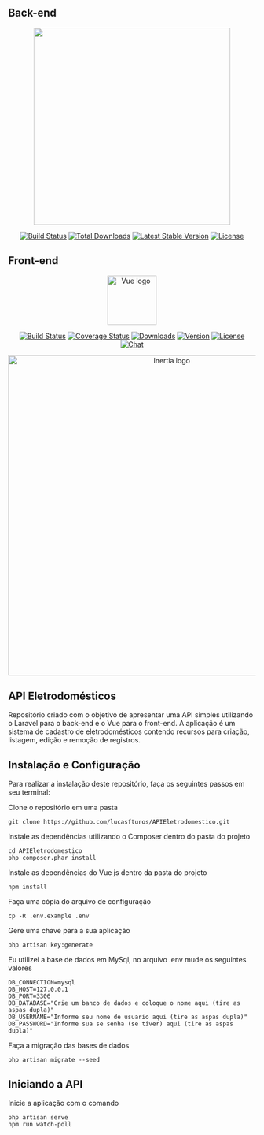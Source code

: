 ## Back-end

<p align="center"><a href="https://laravel.com" target="_blank"><img src="https://raw.githubusercontent.com/laravel/art/master/logo-lockup/5%20SVG/2%20CMYK/1%20Full%20Color/laravel-logolockup-cmyk-red.svg" width="400"></a></p>

<p align="center">
<a href="https://travis-ci.org/laravel/framework"><img src="https://travis-ci.org/laravel/framework.svg" alt="Build Status"></a>
<a href="https://packagist.org/packages/laravel/framework"><img src="https://img.shields.io/packagist/dt/laravel/framework" alt="Total Downloads"></a>
<a href="https://packagist.org/packages/laravel/framework"><img src="https://img.shields.io/packagist/v/laravel/framework" alt="Latest Stable Version"></a>
<a href="https://packagist.org/packages/laravel/framework"><img src="https://img.shields.io/packagist/l/laravel/framework" alt="License"></a>
</p>

## Front-end

<p align="center"><a href="https://vuejs.org" target="_blank" rel="noopener noreferrer"><img width="100" src="https://vuejs.org/images/logo.png" alt="Vue logo"></a></p>

<p align="center">
  <a href="https://circleci.com/gh/vuejs/vue/tree/dev"><img src="https://img.shields.io/circleci/project/github/vuejs/vue/dev.svg?sanitize=true" alt="Build Status"></a>
  <a href="https://codecov.io/github/vuejs/vue?branch=dev"><img src="https://img.shields.io/codecov/c/github/vuejs/vue/dev.svg?sanitize=true" alt="Coverage Status"></a>
  <a href="https://npmcharts.com/compare/vue?minimal=true"><img src="https://img.shields.io/npm/dm/vue.svg?sanitize=true" alt="Downloads"></a>
  <a href="https://www.npmjs.com/package/vue"><img src="https://img.shields.io/npm/v/vue.svg?sanitize=true" alt="Version"></a>
  <a href="https://www.npmjs.com/package/vue"><img src="https://img.shields.io/npm/l/vue.svg?sanitize=true" alt="License"></a>
  <a href="https://chat.vuejs.org/"><img src="https://img.shields.io/badge/chat-on%20discord-7289da.svg?sanitize=true" alt="Chat"></a>
</p>

<p align="center"><a href="https://inertiajs.com/" target="_blank" rel="noopener noreferrer"><img width="650px" src="https://raw.githubusercontent.com/inertiajs/inertia/master/.github/LOGO.png" alt="Inertia logo"></a></p>

## API Eletrodomésticos

<p>
    Repositório criado com o objetivo de apresentar uma API simples utilizando o Laravel para o back-end e o Vue para o front-end. A aplicação é um sistema de cadastro de eletrodomésticos contendo recursos para criação, listagem, edição e remoção de registros.
</p>

## Instalação e Configuração

<p>
    Para realizar a instalação deste repositório, faça os seguintes passos em seu terminal:
</p>

Clone o repositório em uma pasta
```
git clone https://github.com/lucasfturos/APIEletrodomestico.git
```

Instale as dependências utilizando o Composer dentro do pasta do projeto
```
cd APIEletrodomestico
php composer.phar install
```

Instale as dependências do Vue js dentro da pasta do projeto
```
npm install
```

Faça uma cópia do arquivo de configuração  
```
cp -R .env.example .env
```

Gere uma chave para a sua aplicação  
```
php artisan key:generate
```

Eu utilizei a base de dados em MySql, no arquivo .env mude os seguintes valores

```
DB_CONNECTION=mysql
DB_HOST=127.0.0.1
DB_PORT=3306
DB_DATABASE="Crie um banco de dados e coloque o nome aqui (tire as aspas dupla)"
DB_USERNAME="Informe seu nome de usuario aqui (tire as aspas dupla)"
DB_PASSWORD="Informe sua se senha (se tiver) aqui (tire as aspas dupla)"
```

Faça a migração das bases de dados  
```
php artisan migrate --seed
```

## Iniciando a API

Inicie a aplicação com o comando 
```
php artisan serve
npm run watch-poll
```

